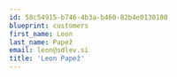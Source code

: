 ```yaml
---
id: 58c54915-b746-4b3a-b460-82b4e0130180
blueprint: customers
first_name: Leon
last_name: Papež
email: leon@sdlev.si
title: 'Leon Papež'
---
```

